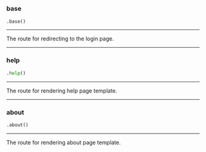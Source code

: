 #


### base
```python
.base()
```

---
The route for redirecting to the login page.

----


### help
```python
.help()
```

---
The route for rendering help page template.

----


### about
```python
.about()
```

---
The route for rendering about page template.
